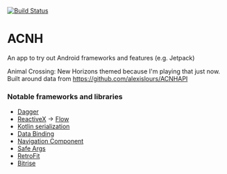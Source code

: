 [![Build Status](https://app.bitrise.io/app/5e8a9f80ff0875a4/status.svg?token=xMxwWW7oc1XeK3oVlfkMRw&branch=master)](https://app.bitrise.io/app/5e8a9f80ff0875a4)

# ACNH
An app to try out Android frameworks and features (e.g. Jetpack)

Animal Crossing: New Horizons themed because I'm playing that just now.\
Built around data from https://github.com/alexislours/ACNHAPI

### Notable frameworks and libraries
- [Dagger](https://dagger.dev/)
- [ReactiveX](http://reactivex.io/) -> [Flow](https://kotlinlang.org/docs/flow.html) 
- [Kotlin serialization](https://github.com/Kotlin/kotlinx.serialization)
- [Data Binding](https://developer.android.com/topic/libraries/data-binding)
- [Navigation Component](https://developer.android.com/guide/navigation)
- [Safe Args](https://developer.android.com/guide/navigation/navigation-pass-data#Safe-args)
- [RetroFit](https://square.github.io/retrofit/)
- [Bitrise](https://www.bitrise.io/)
